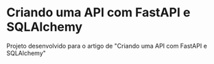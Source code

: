 # Criando uma API com FastAPI e SQLAlchemy

Projeto desenvolvido para o artigo de "Criando uma API com FastAPI e SQLAlchemy" 
